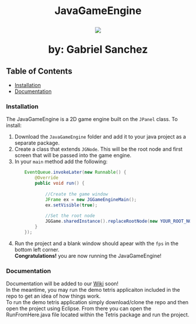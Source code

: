 # <p align='center'>JavaGameEngine</p><p align='center'><img src='https://i.imgur.com/F7ymLoY.png'/></p><p align='center'>by: Gabriel Sanchez</p>
## Table of Contents
* [Installation](#installation)
* [Documentation](#documentation)

### Installation
The JavaGameEngine is a 2D game engine built on the `JPanel` class. 
To install:
1) Download the `JavaGameEngine` folder and add it to your java project 
as a separate package. 
2) Create a class that extends `JGNode`. This will be the root node and first screen that will be passed into the game engine.
3) In your `main` method add the following: 
 ```java
        EventQueue.invokeLater(new Runnable() {
            @Override
            public void run() {    
                
                //Create the game window
                JFrame ex = new JGGameEngineMain();
                ex.setVisible(true);  
                
                //Set the root node
                JGGame.sharedInstance().replaceRootNode(new YOUR_ROOT_NODE_CLASS_CONSTRUCTOR_HERE());
            }
        });
```
4) Run the project and a blank window should apear with the `fps` in the bottom left corner.
<br><b>Congratulations!</b> you are now running the JavaGameEngine! 

### Documentation
Documentation will be added to our [Wiki](https://github.com/gsanchez1117/JavaGameEngine/wiki) soon!<br>
In the meantime, you may run the demo tetris applicaiton included in the repo to get an idea of how things work.<br>
To run the demo tetris application simply download/clone the repo and then open the project using Eclipse. From there you can open the RunFromHere.java file located within the Tetris package and run the project.
